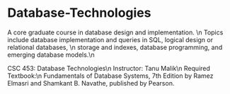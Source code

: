 # Database-Technologies
A core graduate course in database design and implementation. \n
Topics include database implementation and queries in SQL, logical design or relational databases, \n
storage and indexes, database programming, and emerging database models.\n

CSC 453: Database Technologies\n
Instructor: Tanu Malik\n
Required Textbook:\n
Fundamentals of Database Systems, 7th Edition by Ramez Elmasri and Shamkant B. Navathe, published by Pearson.

